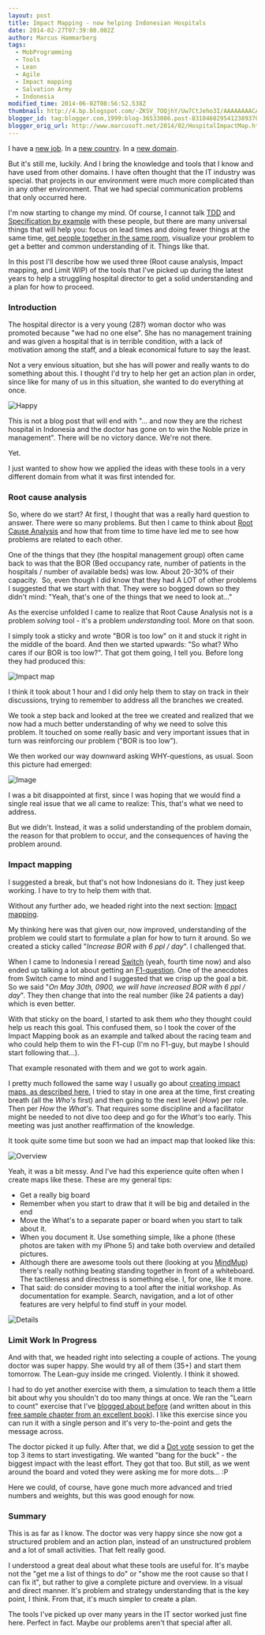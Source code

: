 ```yaml
---
layout: post
title: Impact Mapping - now helping Indonesian Hospitals
date: 2014-02-27T07:39:00.002Z
author: Marcus Hammarberg
tags:
  - MobProgramming
  - Tools
  - Lean
  - Agile
  - Impact mapping
  - Salvation Army
  - Indonesia
modified_time: 2014-06-02T08:56:52.538Z
thumbnail: http://4.bp.blogspot.com/-ZKSV_7OQjhY/Uw7CtJeho3I/AAAAAAAACAw/sT99xQh_6oQ/s72-c/victory.gif
blogger_id: tag:blogger.com,1999:blog-36533086.post-8310460295412389370
blogger_orig_url: http://www.marcusoft.net/2014/02/HospitalImpactMap.html
---
```


I have a [new job](http://se.linkedin.com/in/marcushammarberg). In a [new country](http://www.marcusoft.net/2013/06/moving-to-indonesia.html). In a [new domain](http://en.wikipedia.org/wiki/Health_in_Indonesia).

But it's still me, luckily. And I bring the knowledge and tools that I know and have used from other domains. I have often thought that the IT industry was special. that projects in our environment were much more complicated than in any other environment. That we had special communication problems that only occurred here.

I'm now starting to change my mind. Of course, I cannot talk [TDD](http://www.marcusoft.net/search/label/TDD) and [Specification by example](http://www.marcusoft.net/search/label/SpecificationByExample) with these people, but there are many universal things that will help you: focus on lead times and doing fewer things at the same time, [get people together in the same room](http://www.marcusoft.net/2012/10/agilechangetop52.html), visualize your problem to get a better and common understanding of it. Things like that.

In this post I'll describe how we used three (Root cause analysis, Impact mapping, and Limit WIP) of the tools that I've picked up during the latest years to help a struggling hospital director to get a solid understanding and a plan for how to proceed.

### Introduction

The hospital director is a very young (28?) woman doctor who was promoted because "we had no one else". She has no management training and was given a hospital that is in terrible condition, with a lack of motivation among the staff, and a bleak economical future to say the least.

Not a very envious situation, but she has will power and really wants to do something about this. I thought I'd try to help her get an action plan in order, since like for many of us in this situation, she wanted to do everything at once.

![Happy](http://4.bp.blogspot.com/-ZKSV_7OQjhY/Uw7CtJeho3I/AAAAAAAACAw/sT99xQh_6oQ/s1600/victory.gif)

This is not a blog post that will end with "... and now they are the richest hospital in Indonesia and the doctor has gone on to win the Noble prize in management". There will be no victory dance. We're not there.

Yet.

I just wanted to show how we applied the ideas with these tools in a very different domain from what it was first intended for.

### Root cause analysis

So, where do we start? At first, I thought that was a really hard question to answer. There were so many problems. But then I came to think about [Root Cause Analysis](http://blog.crisp.se/2009/09/29/henrikkniberg/1254176460000) and how that from time to time have led me to see how problems are related to each other.

One of the things that they (the hospital management group) often came back to was that the BOR (Bed occupancy rate, number of patients in the hospitals / number of available beds) was low. About 20-30% of their capacity.  So, even though I did know that they had A LOT of other problems I suggested that we start with that. They were so bogged down so they didn't mind: "Yeah, that's one of the things that we need to look at..."

As the exercise unfolded I came to realize that Root Cause Analysis not is a problem *solving* tool - it's a problem *understanding* tool. More on that soon.

I simply took a sticky and wrote "BOR is too low" on it and stuck it right in the middle of the board. And then we started upwards: "So what? Who cares if our BOR is too low?". That got them going, I tell you. Before long they had produced this:

![Impact map](/img/bungsu_impact_map.jpg)

I think it took about 1 hour and I did only help them to stay on track in their discussions, trying to remember to address all the branches we created.

We took a step back and looked at the tree we created and realized that we now had a much better understanding of why we need to solve this problem. It touched on some really basic and very important issues that in turn was reinforcing our problem ("BOR is too low").

We then worked our way downward asking WHY-questions, as usual. Soon this picture had emerged:

![Image](/img/bungsu_root_cause.jpg)

I was a bit disappointed at first, since I was hoping that we would find a single real issue that we all came to realize: This, that's what we need to address.

But we didn't. Instead, it was a solid understanding of the problem domain, the reason for that problem to occur, and the consequences of having the problem around.

### Impact mapping

I suggested a break, but that's not how Indonesians do it. They just keep working. I have to try to help them with that.

Without any further ado, we headed right into the next section: [Impact mapping](http://impactmapping.org/).

My thinking here was that given our, now improved, understanding of the problem we could start to formulate a plan for how to turn it around. So we created a sticky called "*Increase BOR with 6 ppl / day*". I challenged that.

When I came to Indonesia I reread [Switch](http://www.heathbrothers.com/switch/) (yeah, fourth time now) and also ended up talking a lot about getting an [F1-question](http://www.rosspettit.com/2006/12/it-might-make-car-go-faster-but-does.html). One of the anecdotes from Switch came to mind and I suggested that we crisp up the goal a bit. So we said "*On May 30th, 0900, we will have increased BOR with 6 ppl / day*". They then change that into the real number (like 24 patients a day) which is even better.

With that sticky on the board, I started to ask them *who* they thought could help us reach this goal. This confused them, so I took the cover of the Impact Mapping book as an example and talked about the racing team and who could help them to win the F1-cup (I'm no F1-guy, but maybe I should start following that...).

That example resonated with them and we got to work again.

I pretty much followed the same way I usually go about [creating impact maps, as described here.](http://impactmapping.org/drawing.php) I tried to stay in one area at the time, first creating breath (all the *Who's* first) and then going to the next level (*How*) per role. Then per *How* the *What's*. That requires some discipline and a facilitator might be needed to not dive too deep and go for the *What's* too early. This meeting was just another reaffirmation of the knowledge.

It took quite some time but soon we had an impact map that looked like this:

![Overview](/img/bungsu_impactmap_1.jpg)

Yeah, it was a bit messy. And I've had this experience quite often when I create maps like these. These are my general tips:

- Get a really big board
- Remember when you start to draw that it will be big and detailed in the end
- Move the What's to a separate paper or board when you start to talk about it.
- When you document it. Use something simple, like a phone (these photos are taken with my iPhone 5) and take both overview and detailed pictures.
- Although there are awesome tools out there (looking at you [MindMup](http://www.mindmup.com/)) there's really nothing beating standing together in front of a whiteboard. The tactileness and directness is something else. I, for one, like it more.
- That said: do consider moving to a tool after the initial workshop. As documentation for example. Search, navigation, and a lot of other features are very helpful to find stuff in your model.

![Details](/img/bungsu_impactmap_2.jpg)

### Limit Work In Progress

And with that, we headed right into selecting a couple of actions. The young doctor was super happy. She would try all of them (35+) and start them tomorrow. The Lean-guy inside me cringed. Violently. I think it showed.

I had to do yet another exercise with them, a simulation to teach them a little bit about why you shouldn't do too many things at once. We ran the "Learn to count" exercise that I've [blogged about before](http://www.marcusoft.net/2011/09/kanban-inizing-avega-group.html) (and written about in this [free sample chapter from an excellent book](http://manning.com/hammarberg/KanbaninAction_CH13.pdf)). I like this exercise since you can run it with a single person and it's very to-the-point and gets the message across.

The doctor picked it up fully. After that, we did a [Dot vote](http://martinfowler.com/bliki/DotVoting.html) session to get the top 3 items to start investigating. We wanted "bang for the buck" - the biggest impact with the least effort. They got that too. But still, as we went around the board and voted they were asking me for more dots... :P

Here we could, of course, have gone much more advanced and tried numbers and weights, but this was good enough for now.

### Summary

This is as far as I know. The doctor was very happy since she now got a structured problem and an action plan, instead of an unstructured problem and a lot of small activities. That felt really good.

I understood a great deal about what these tools are useful for. It's maybe not the "get me a list of things to do" or "show me the root cause so that I can fix it", but rather to give a complete picture and overview. In a visual and direct manner. It's problem and strategy understanding that is the key point, I think. From that, it's much simpler to create a plan.

The tools I've picked up over many years in the IT sector worked just fine here. Perfect in fact. Maybe our problems aren't that special after all.
